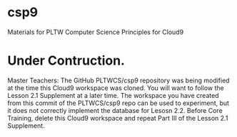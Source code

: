 # csp9
Materials for PLTW Computer Science Principles for Cloud9
# Under Contruction.
Master Teachers: The GitHub PLTWCS/csp9 repository was being modified at the time this Cloud9 workspace was cloned. You will want to follow the Lesson 2.1 Supplement at a later time. The workspace you have created from this commit of the PLTWCS/csp9 repo can be used to experiment, but it does not correctly implement the database for Lesosn 2.2. Before Core Training, delete this Cloud9 workspace and repeat Part III of the Lesson 2.1 Supplement.
